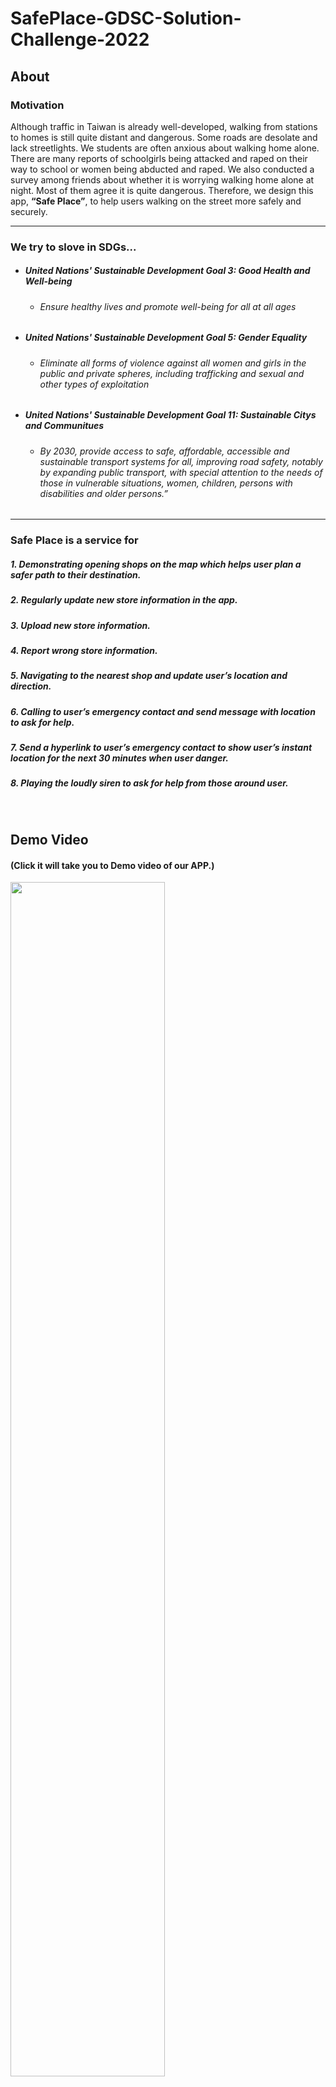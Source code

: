 # SafePlace-GDSC-Solution-Challenge-2022

## About
### Motivation

Although traffic in Taiwan is already well-developed, walking from stations to homes is still quite distant and dangerous. Some roads are desolate and lack streetlights. We students are often anxious about walking home alone. There are many reports of schoolgirls being attacked and raped on their way to school or women being abducted and raped. We also conducted a survey among friends about whether it is worrying walking home alone at night. Most of them agree it is quite dangerous. Therefore, we design this app, **“Safe Place”**, to help users walking on the street more safely and securely. 

***

### We try to slove in SDGs...
* #####  United Nations' Sustainable Development Goal 3: Good Health and Well-being
   - ###### Ensure healthy lives and promote well-being for all at all ages
 
* #####  United Nations' Sustainable Development Goal 5: Gender Equality
   - ###### Eliminate all forms of violence against all women and girls in the public and private spheres, including trafficking and sexual and other types of exploitation 

* #####  United Nations' Sustainable Development Goal 11: Sustainable Citys and Communitues
   - ###### By 2030, provide access to safe, affordable, accessible and sustainable transport systems for all, improving road safety, notably by expanding public transport, with special attention to the needs of those in vulnerable situations, women, children, persons with disabilities and older persons.” 

***

### Safe Place is a service for


##### 1. Demonstrating opening shops on the map which helps user plan a safer path to their destination.
##### 2. Regularly update new store information in the app.
##### 3. Upload new store information.
##### 4. Report wrong store information.
##### 5. Navigating to the nearest shop and update user’s location and direction.
##### 6. Calling to user’s emergency contact and send message with location to ask for help.
##### 7. Send a hyperlink to user’s emergency contact to show user’s instant location for the next 30 minutes when user danger.
##### 8. Playing the loudly siren to ask for help from those around user.

<br/>

## Demo Video 
#### (Click it will take you to Demo video of our APP.)
<a href="https://www.youtube.com/watch?v=4DOmRT_W_Do&t=18s"><img src="https://i.imgur.com/JCnoj3q.jpg"  width=70%/></a>

<br/>

## How to use


<img src=https://github.com/yeeecheng/SafePlace-GDSC-Solution-Challenge-2022/blob/main/README_Assets/nearest_opening_shop.png  width=70% />
<img src=https://github.com/yeeecheng/SafePlace-GDSC-Solution-Challenge-2022/blob/main/README_Assets/navigation_button.png  width=70% />
<img src=https://github.com/yeeecheng/SafePlace-GDSC-Solution-Challenge-2022/blob/main/README_Assets/switch_direction.png  width=70% />
<img src=https://github.com/yeeecheng/SafePlace-GDSC-Solution-Challenge-2022/blob/main/README_Assets/siren_button.png  width=70% />
<img src=https://github.com/yeeecheng/SafePlace-GDSC-Solution-Challenge-2022/blob/main/README_Assets/phone_button.png  width=70% />
<img src=https://github.com/yeeecheng/SafePlace-GDSC-Solution-Challenge-2022/blob/main/README_Assets/contact_location.png  width=70% />
<img src=https://github.com/yeeecheng/SafePlace-GDSC-Solution-Challenge-2022/blob/main/README_Assets/add_new_Store.png  width=70% />
<img src=https://github.com/yeeecheng/SafePlace-GDSC-Solution-Challenge-2022/blob/main/README_Assets/report_wrong_store.png  width=70% />

<br/>



## IDE and Platform for Project

<img src=https://github.com/yeeecheng/SafePlace-GDSC-Solution-Challenge-2022/blob/main/README_Assets/platform_used.png width=70% />
                                                            

|  Products        |Functions           | 
| ------------- |:-------------|
| Android        | We build our project with Android Studio.      | 
| Kotlin         | This is our main development language.       |  
| Google Map Platform      | We use the Maps SDK and Google Direction API to display the information on the map, as shown in *Figure 1*.      |
| Google Cloud Platform    |  We use Google Compute Engine to set up Server ,as shown in *Figure 2*.      |

<hr>
<img src=https://github.com/yeeecheng/SafePlace-GDSC-Solution-Challenge-2022/blob/main/README_Assets/Google_Map_platform.png width=70% />

##### Figure 1.
#### In its Architecture, we use Map SDK to present maps and Direction API to plan a route for navigation. 
#### Then, the route will be painted by Maps SDK. 

<hr>
<img src=https://github.com/yeeecheng/SafePlace-GDSC-Solution-Challenge-2022/blob/main/README_Assets/upload_local_data.png width=70% />

##### Figure 2.
#### Server is activated by Computer Engine for updating, revising app’s data and uploading,  
#### acquiring user’s location. 

<br/>


## Execution method

##### 1. You have to make sure your Android version is 9.0
   * ##### Because of the google API restriction, this has to be run on the Android 9.0 or above Android 9.0.

##### 2. You need to apply a MAP API KEY for Google Map API and Google Direction API
  * #####  Following the steps of the https://developers.google.com/maps/documentation/android-sdk/get-api-key?hl=zh-tw to get your own MAP API KEY.
  * #####  Then put your MAP_API_KEY in the position in the image below.
  <img src=https://i.imgur.com/ZzHaNab.jpeg width=50% />

  
##### 3. Please ensure that the network connection and GPS are continuously turned on during use
   * ##### Internet and GPS are required as our project will send request to Google API to get information .

##### 4. Please use SafePlace in Taiwan .
   * ##### 因為我們所有的資料處理都是以台灣為基礎設定的，若在其他國家使用的話，可能沒辦法使用全部的功能甚至出現bug.

##### 5.  Please do not run on the emulator.
   * ##### Since our project uses GPS to plan a route and mark user's position, and make phone calls to ask for help, it does not work in virtual devices.

   * ##### Thus, you have to connect it with real device.

<br/>

##  Contributors
| YiCheng Liao | YuYi Chuang | YuYi Chu | PinYu Li |
| :-----|:-----|:-----|:-----|
